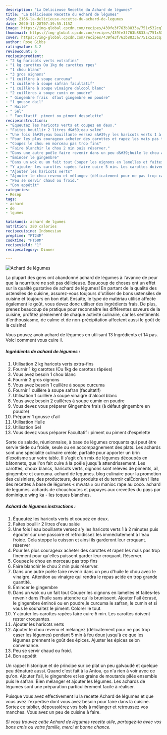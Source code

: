 ```yaml
---
description: "La Délicieuse Recette du Achard de légumes"
title: "La Délicieuse Recette du Achard de légumes"
slug: 2166-la-delicieuse-recette-du-achard-de-legumes
date: 2020-11-28T07:39:55.115Z
image: https://img-global.cpcdn.com/recipes/439fe3f763b8833a/751x532cq70/achard-de-legumes-photo-principale-de-la-recette.jpg
thumbnail: https://img-global.cpcdn.com/recipes/439fe3f763b8833a/751x532cq70/achard-de-legumes-photo-principale-de-la-recette.jpg
cover: https://img-global.cpcdn.com/recipes/439fe3f763b8833a/751x532cq70/achard-de-legumes-photo-principale-de-la-recette.jpg
author: Rose Gibbs
ratingvalue: 3.2
reviewcount: 6
recipeingredient:
- "2 kg haricots verts extrafins"
- "1 kg carottes Ou 1kg de carottes rpes"
- "1 chou blanc"
- "3 gros oignons"
- "1 cuillère à soupe curcuma"
- "1 cuillère à soupe safran facultatif"
- "1 cuillère à soupe vinaigre dalcool blanc"
- "2 cuillères à soupe cumin en poudre"
- " Gingembre frais  dfaut gingembre en poudre"
- "1 gousse dail"
- " Huile"
- " Sel"
- " Facultatif  piment ou piment despelette"
recipeinstructions:
- "Équeutez les haricots verts et coupez en deux."
- "Faites bouillir 2 litres d&#39;eau salée"
- "Une fois l&#39;eau bouillante versez s&#39;y les haricots verts 1 à 2 minutes puis égouter sur une passoire et refroidissez les immédiatement à l&#39;eau froide. Cela stoppe la cuisson et ainsi ils garderont leur croquant. réserver"
- "Pour les plus courageux acheter des carottes et rapez les mais pas trop finement pour qu&#39;elles puissent garder leur croquant. Réserver."
- "Coupez le chou en morceau pas trop fins"
- "Faire blanchir le chou 2 min puis réserver."
- "Dans une autre poêle faire revenir dans un peu d&#39;huile le chou avec le vinaigre. Attention au vinaigre qui rendra le repas acide en trop grande quantité."
- "Émincer le gingembre"
- "Dans un wok ou un fait tout Couper les oignons en lamelles et faites-les revenir dans l&#39;huile sans attendre qu&#39;ils brunissent. Ajouter l&#39;ail écrasé, le gingembre émincé ou en poudre,le curcuma le safran, le cumin et si vous le souhaitez le piment. Colorer le tout."
- "Y ajouter les carottes rapées faire cuire 5 min. Les carottes doivent rester croquantes."
- "Ajouter les haricots verts"
- "Ajouter le chou revenu et mélangez (délicatement pour ne pas trop caser les légumes) pendant 5 min à feu doux jusqu&#39;à ce que les légumes prennent le goût des épices. Ajuster les épices selon convenance."
- "Peu se servir chaud ou froid."
- "Bon appétit"
categories:
- Resep
tags:
- achard
- de
- lgumes

katakunci: achard de lgumes 
nutrition: 280 calories
recipecuisine: Indonesian
preptime: "PT24M"
cooktime: "PT50M"
recipeyield: "1"
recipecategory: Dinner

---
```



![Achard de légumes](https://img-global.cpcdn.com/recipes/439fe3f763b8833a/751x532cq70/achard-de-legumes-photo-principale-de-la-recette.jpg)

La plupart des gens ont abandonné achard de légumes à l'avance de peur que la nourriture ne soit pas délicieuse. Beaucoup de choses ont un effet sur la qualité gustative de achard de légumes! En partant de la qualité des ustensiles de cuisine, assurez-vous toujours d'utiliser de bons ustensiles de cuisine et toujours en bon état. Ensuite, le type de matériau utilisé affecte également le goût, vous devez donc utiliser des ingrédients frais. De plus, prenez beaucoup de pratique pour reconnaître les différentes saveurs de la cuisine, profitez pleinement de chaque activité culinaire, car les sentiments d'enthousiasme, de calme et de non-précipitation affectent aussi le goût de la cuisine!

<!--inarticleads1-->

Vous pouvez avoir achard de légumes en utilisant 13 Ingrédients et 14 pas. Voici comment vous cuire il.

##### Ingrédients de achard de légumes :

1. Utilisation 2 kg haricots verts extra-fins
1. Fournir 1 kg carottes (Ou 1kg de carottes râpées)
1. Vous avez besoin 1 chou blanc
1. Fournir 3 gros oignons
1. Vous avez besoin 1 cuillère à soupe curcuma
1. Fournir 1 cuillère à soupe safran (facultatif)
1. Utilisation 1 cuillère à soupe vinaigre d&#39;alcool blanc
1. Vous avez besoin 2 cuillères à soupe cumin en poudre
1. Vous devez vous préparer  Gingembre frais (à défaut gingembre en poudre)
1. Préparer 1 gousse d&#39;ail
1. Utilisation  Huile
1. Utilisation  Sel
1. Vous devez vous préparer  Facultatif : piment ou piment d&#39;espelette


Sorte de salade, réunionnaise, à base de légumes croquants qui peut être servie tiède ou froide, seule ou en accompagnement des plats. Les achards sont une spécialité culinaire créole, parfaite pour apporter un brin d&#39;exotisme sur votre table. Il s&#39;agit d&#39;un mix de légumes découpés en bâtonnets, que l&#39;on fait cuire à la poêle jusqu&#39;à attendrissement. Les carottes, choux blancs, haricots verts, oignons sont relevés de piments, ail, gingembre et curcuma. achard de legumes. blog culinaire pour la promotion des cuisiniers, des producteurs, des produits et du terroir calÉdonien ! liste des recettes à base de légumes « mwata » ou manioc rape au coco. achard de legumes. achards de chouchoutes et papayes aux crevettes du pays par dominique wing ka - les toques blanches. 

<!--inarticleads2-->

##### Achard de légumes instructions :

1. Équeutez les haricots verts et coupez en deux.
1. Faites bouillir 2 litres d&#39;eau salée
1. Une fois l&#39;eau bouillante versez s&#39;y les haricots verts 1 à 2 minutes puis égouter sur une passoire et refroidissez les immédiatement à l&#39;eau froide. Cela stoppe la cuisson et ainsi ils garderont leur croquant. réserver
1. Pour les plus courageux acheter des carottes et rapez les mais pas trop finement pour qu&#39;elles puissent garder leur croquant. Réserver.
1. Coupez le chou en morceau pas trop fins
1. Faire blanchir le chou 2 min puis réserver.
1. Dans une autre poêle faire revenir dans un peu d&#39;huile le chou avec le vinaigre. Attention au vinaigre qui rendra le repas acide en trop grande quantité.
1. Émincer le gingembre
1. Dans un wok ou un fait tout Couper les oignons en lamelles et faites-les revenir dans l&#39;huile sans attendre qu&#39;ils brunissent. Ajouter l&#39;ail écrasé, le gingembre émincé ou en poudre,le curcuma le safran, le cumin et si vous le souhaitez le piment. Colorer le tout.
1. Y ajouter les carottes rapées faire cuire 5 min. Les carottes doivent rester croquantes.
1. Ajouter les haricots verts
1. Ajouter le chou revenu et mélangez (délicatement pour ne pas trop caser les légumes) pendant 5 min à feu doux jusqu&#39;à ce que les légumes prennent le goût des épices. Ajuster les épices selon convenance.
1. Peu se servir chaud ou froid.
1. Bon appétit


Un rappel historique et de principe sur ce plat un peu galvaudé et quelque peu dénaturé aussi. Quand c&#39;est fait à la Antou, ça n&#39;a rien à voir avec ce qu&#39;on. Ajouter l&#39;ail, le gingembre et les grains de moutarde pilés ensemble puis le safran. Bien mélanger et ajouter les légumes. Les achards de légumes sont une préparation particulièrement facile à réaliser. 

<!--inarticleads1-->

<p>
Puisque vous avez effectivement lu la recette Achard de légumes et que vous avez l'expertise dont vous avez besoin pour faire dans la cuisine. Sortez ce tablier, dépoussiérez vos bols à mélanger et retroussez vos manches. Vous avez un peu de cuisine à faire.
</p>

<p>
<i>Si vous trouvez cette Achard de légumes recette utile, partagez-la avec vos bons amis ou votre famille, merci et bonne chance.</i>
</p>
